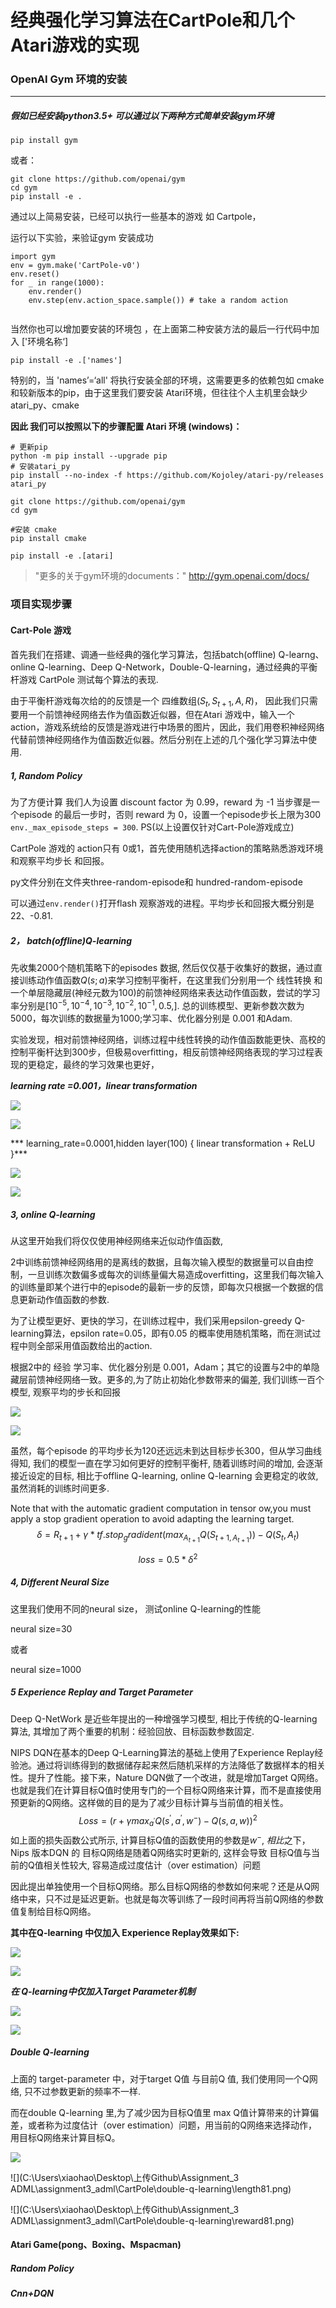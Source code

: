 # 经典强化学习算法在CartPole和几个Atari游戏的实现



### OpenAI Gym  环境的安装

------

##### **假如已经安装python3.5+  可以通过以下两种方式简单安装gym环境**



```
pip install gym
```

或者：

```
git clone https://github.com/openai/gym
cd gym
pip install -e .
```

通过以上简易安装，已经可以执行一些基本的游戏 如 Cartpole，

运行以下实验，来验证gym 安装成功

```
import gym
env = gym.make('CartPole-v0')
env.reset()
for _ in range(1000):
    env.render()
    env.step(env.action_space.sample()) # take a random action
    
```



当然你也可以增加要安装的环境包 ，在上面第二种安装方法的最后一行代码中加入 ['环境名称‘]

```
pip install -e .['names']
```

特别的，当 'names’=‘all'  将执行安装全部的环境，这需要更多的依赖包如 cmake 和较新版本的pip，由于这里我们要安装 Atari环境，但往往个人主机里会缺少 atari_py、cmake

**因此 我们可以按照以下的步骤配置 Atari 环境 (windows)：**

```
# 更新pip
python -m pip install --upgrade pip  
# 安装atari_py
pip install --no-index -f https://github.com/Kojoley/atari-py/releases atari_py

git clone https://github.com/openai/gym
cd gym

#安装 cmake
pip install cmake

pip install -e .[atari] 
```



> "更多的关于gym环境的documents：" http://gym.openai.com/docs/

### 项目实现步骤

#### Cart-Pole 游戏

首先我们在搭建、调通一些经典的强化学习算法，包括batch(offline) Q-learng、online Q-learning、Deep Q-Network，Double-Q-learning，通过经典的平衡杆游戏 CartPole 测试每个算法的表现.

由于平衡杆游戏每次给的的反馈是一个 四维数组$(S_t,S_{t+1},A,R)$， 因此我们只需要用一个前馈神经网络去作为值函数近似器，但在Atari 游戏中，输入一个action，游戏系统给的反馈是游戏进行中场景的图片，因此，我们用卷积神经网络代替前馈神经网络作为值函数近似器。然后分别在上述的几个强化学习算法中使用.



##### 1, Random Policy

为了方便计算 我们人为设置 discount factor 为 0.99，reward 为 -1 当步骤是一个episode 的最后一步时，否则 reward 为 0，设置一个episode步长上限为300 `env._max_episode_steps = 300`. PS(以上设置仅针对Cart-Pole游戏成立)

CartPole 游戏的 action只有 0或1，首先使用随机选择action的策略熟悉游戏环境和观察平均步长 和回报。

py文件分别在文件夹three-random-episode和 hundred-random-episode 

可以通过`env.render()`打开flash 观察游戏的进程。平均步长和回报大概分别是22、-0.81.

##### 2， batch(offline)Q-learning

先收集2000个随机策略下的episodes 数据, 然后仅仅基于收集好的数据，通过直接训练动作值函数$Q(s; a)$来学习控制平衡杆，在这里我们分别用一个 线性转换 和一个单层隐藏层(神经元数为100)的前馈神经网络来表达动作值函数，尝试的学习率分别是[$10^{-5},10^{-4},10^{-3},10^{-2},10^{-1},0.5,$]. 总的训练模型、更新参数次数为5000，每次训练的数据量为1000;学习率、优化器分别是 0.001 和Adam.

实验发现，相对前馈神经网络，训练过程中线性转换的动作值函数能更快、高校的控制平衡杆达到300步，但极易overfitting，相反前馈神经网络表现的学习过程表现的更稳定，最终的学习效果也更好，

***learning rate =0.001，linear transformation***

![](learning_curve/batch_Q_learning_linear_0.001_length.png)

![](learning_curve/batch_Q_learning_linear_0.001_reward.png)



*** learning_rate=0.0001,hidden layer(100) { linear transformation + ReLU }***

![](batch_Q_learning_neural_0.0001_length.png)

![](batch_Q_learning_neural_0.0001_reward.png )



##### 3, online Q-learning

从这里开始我们将仅仅使用神经网络来近似动作值函数,

2中训练前馈神经网络用的是离线的数据，且每次输入模型的数据量可以自由控制，一旦训练次数偏多或每次的训练量偏大易造成overfitting，这里我们每次输入的训练量即某个进行中的episode的最新一步的反馈，即每次只根据一个数据的信息更新动作值函数的参数.

为了让模型更好、更快的学习，在训练过程中，我们采用epsilon-greedy Q-learning算法，epsilon rate=0.05，即有0.05 的概率使用随机策略，而在测试过程中则全部采用值函数给出的action.

根据2中的 经验 学习率、优化器分别是 0.001，Adam；其它的设置与2中的单隐藏层前馈神经网络一致。更多的,为了防止初始化参数带来的偏差, 我们训练一百个模型, 观察平均的步长和回报

![](online_Q_learning_neural_0.001_length.png)

![](online_Q_learning_neural_0.001_reward.png)

虽然，每个episode 的平均步长为120还远远未到达目标步长300，但从学习曲线得知, 我们的模型一直在学习如何更好的控制平衡杆, 随着训练时间的增加, 会逐渐接近设定的目标, 相比于offline Q-learning,  online Q-learning 会更稳定的收敛,  虽然消耗的训练时间更多. 

Note that with the automatic gradient computation in tensor
ow,you must apply a stop gradient operation to avoid adapting the learning target.
$$
δ=R_{t+1}+γ*tf.stop_gradident(max_{A_{t+1}}Q(S_{t+1,A_{t+1}}))-
Q(S_{t},A_t)
$$

$$
loss=0.5*δ^{2}
$$

##### 4, Different Neural Size 

这里我们使用不同的neural size， 测试online Q-learning的性能

neural size=30

或者

neural size=1000

##### 5 Experience Replay and Target Parameter

Deep Q-NetWork 是近些年提出的一种增强学习模型, 相比于传统的Q-learning 算法, 其增加了两个重要的机制：经验回放、目标函数参数固定.

NIPS DQN在基本的Deep Q-Learning算法的基础上使用了Experience Replay经验池。通过将训练得到的数据储存起来然后随机采样的方法降低了数据样本的相关性。提升了性能。接下来，Nature DQN做了一个改进，就是增加Target Q网络。也就是我们在计算目标Q值时使用专门的一个目标Q网络来计算，而不是直接使用预更新的Q网络。这样做的目的是为了减少目标计算与当前值的相关性。
$$
Loss=(r+γ max_{a^{'}}Q(s^{'},a^{'},w^{-})-Q(s,a,w))^2
$$
如上面的损失函数公式所示, 计算目标Q值的函数使用的参数是$w^{-}$, $相比$之下，Nips 版本DQN 的 目标Q网络是随着Q网络实时更新的, 这样会导致 目标Q值与当前的Q值相关性较大, 容易造成过度估计（over estimation）问题

 因此提出单独使用一个目标Q网络。那么目标Q网络的参数如何来呢？还是从Q网络中来，只不过是延迟更新。也就是每次等训练了一段时间再将当前Q网络的参数值复制给目标Q网络。

**其中在Q-learning 中仅加入 Experience Replay效果如下:**

![](experience_replay_length.png)

![](experience_replay_reward.png)

***在 Q-learning中仅加入Target Parameter机制***

![](target_parameter_length.png)

![](target_parameter_reward.png)

##### Double Q-learning

上面的 target-parameter 中，对于target Q值 与目前Q 值, 我们使用同一个Q网络, 只不过参数更新的频率不一样.

而在double Q-learning 里,为了减少因为目标Q值里 max Q值计算带来的计算偏差，或者称为过度估计（over estimation）问题，用当前的Q网络来选择动作，用目标Q网络来计算目标Q。

![](C:\Users\xiaohao\Desktop\Capture.JPG)

![](C:\Users\xiaohao\Desktop\上传Github\Assignment_3 ADML\assignment3_adml\CartPole\double-q-learning\length81.png)

![](C:\Users\xiaohao\Desktop\上传Github\Assignment_3 ADML\assignment3_adml\CartPole\double-q-learning\reward81.png)

#### Atari Game(pong、Boxing、Mspacman)

##### Random Policy









##### Cnn+DQN

